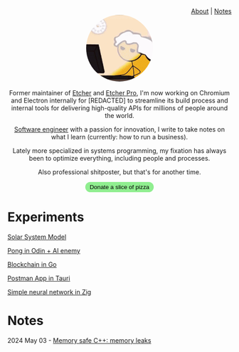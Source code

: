 <div id="header-menu" style="text-align:right;"><a href="/">About</a> | <a href="/notes">Notes</a></div>
<div id="header-photo" style="text-align:center;">
<img src="/header-photo.jpg" style="border-radius:50%;width:150px;height:150px;" />
</div>
<div id="header-description" style="text-align:center;">
<p>Former maintainer of <a href="https://github.com/balena-io/etcher">Etcher</a> and <a href="https://balena.io/etcher-pro">Etcher Pro</a>, I'm now working on Chromium and Electron internally for [REDACTED] to streamline its build process and internal tools for delivering high-quality APIs for millions of people around the world.</p>
<a href="https://www.tiktok.com/@matas_valincius/video/7188634272507399429">Software engineer</a> with a passion for innovation, I write to take notes on what I learn (currently: how to run a business).
<p>Lately more specialized in systems programming, my fixation has always been to optimize everything, including people and processes.</p>
<p>Also professional shitposter, but that's for another time.</p>
<form action="https://donate.stripe.com/14kdRBfCL08U4la144"><input type="submit" style="background:lightgreen;border:none;border-radius:20px;padding:4px 10px;" value="Donate a slice of pizza"/></form>
</div>

# Experiments
[Solar System Model](/solar-system.html)

[Pong in Odin + AI enemy](https://github.com/thundron/odin-pong)

[Blockchain in Go](https://github.com/thundron/go-blockchain)

[Postman App in Tauri](https://github.com/thundron/postman-app-tauri)

[Simple neural network in Zig](https://github.com/thundron/zig-simple-neural-network)

# Notes

2024 May 03 - [Memory safe C++: memory leaks](/memory-safe-cpp)
